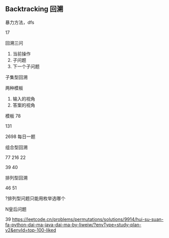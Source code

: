 ## Backtracking 回溯

暴力方法，dfs

17

回溯三问

1. 当前操作
2. 子问题
3. 下一个子问题

子集型回溯

两种模板

1. 输入的视角
2. 答案的视角

模板 78

131

2698 每日一题

组合型回溯

77
216
22

39
40

排列型回溯

46 51

?排列型问题只能用枚举选哪个

N皇后问题



39 
https://leetcode.cn/problems/permutations/solutions/9914/hui-su-suan-fa-python-dai-ma-java-dai-ma-by-liweiw/?envType=study-plan-v2&envId=top-100-liked